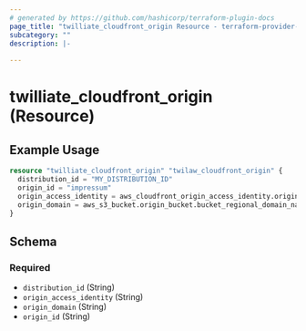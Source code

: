 ```yaml
---
# generated by https://github.com/hashicorp/terraform-plugin-docs
page_title: "twilliate_cloudfront_origin Resource - terraform-provider-twilliate"
subcategory: ""
description: |-
  
---
```


# twilliate_cloudfront_origin (Resource)


## Example Usage

```terraform
resource "twilliate_cloudfront_origin" "twilaw_cloudfront_origin" {
  distribution_id = "MY_DISTRIBUTION_ID"
  origin_id = "impressum"
  origin_access_identity = aws_cloudfront_origin_access_identity.origin_access_identity.id
  origin_domain = aws_s3_bucket.origin_bucket.bucket_regional_domain_name
}
```


<!-- schema generated by tfplugindocs -->
## Schema

### Required

- `distribution_id` (String)
- `origin_access_identity` (String)
- `origin_domain` (String)
- `origin_id` (String)


